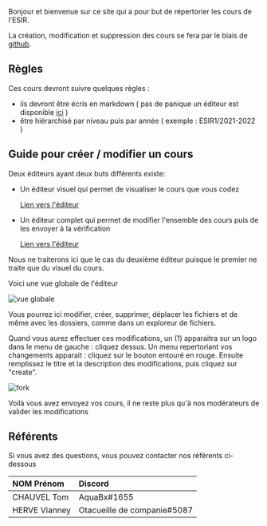 Bonjour et bienvenue sur ce site qui a pour but de répertorier les cours de l'ESIR.

La création, modification et suppression des cours se fera par le biais de [github](https://github.com/Cours-ESIR/Cours).

## Règles

Ces cours devront suivre quelques règles :
- ils devront être écris en markdown ( pas de panique un éditeur est disponible  [ici](https://cours-esir.github.io/editeur.html) )
- être hiérarchisé par niveau puis par année ( exemple : ESIR1/2021-2022 )

## Guide pour créer / modifier un cours

Deux éditeurs ayant deux buts différents existe:
- Un éditeur visuel qui permet de visualiser le cours que vous codez

    [Lien vers l'éditeur](https://cours-esir.github.io/editeur.html)

- Un éditeur complet qui permet de modifier l'ensemble des cours puis de les envoyer à la vérification

    [Lien vers l'éditeur](https://github.dev/)


Nous ne traiterons ici que le cas du deuxième éditeur puisque le premier ne traite que du visuel du cours.

Voici une vue globale de l'éditeur

![vue globale](https://i.imgur.com/WNEfZGg.png)

Vous pourrez ici modifier, créer, supprimer, déplacer les fichiers et de même avec les dossiers, comme dans un exploreur de fichiers.

Quand vous aurez effectuer ces modifications, un (1) apparaitra sur un logo dans le menu de gauche : cliquez dessus. Un menu repertoriant vos changements apparait : cliquez sur le bouton entouré en rouge. Ensuite remplissez le titre et la description des modifications, puis cliquez sur "create".

![fork](https://i.imgur.com/VzPg3Wb.png)

Voilà vous avez envoyez vos cours, il ne reste plus qu'à nos modérateurs de valider les modifications


## Référents

Si vous avez des questions, vous pouvez contacter nos référents ci-dessous

|NOM Prénom|Discord|
|:-|:-|
|CHAUVEL Tom|AquaBx#1655|
|HERVE Vianney|Otacueille de companie#5087|